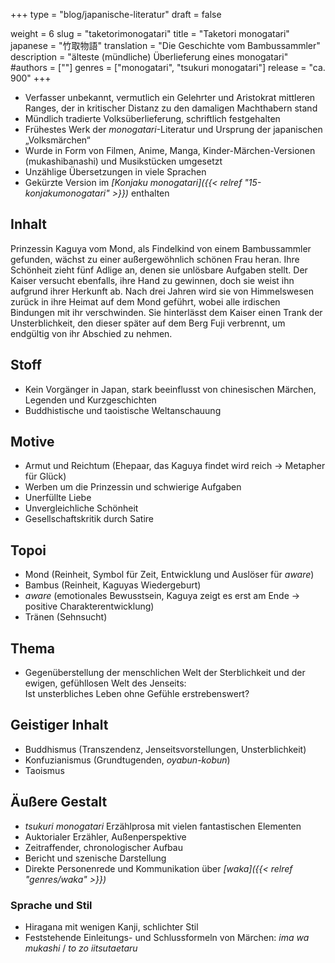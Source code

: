 +++
type = "blog/japanische-literatur"
draft = false

weight = 6
slug = "taketorimonogatari"
title = "Taketori monogatari"
japanese = "竹取物語"
translation = "Die Geschichte vom Bambussammler"
description = "älteste (mündliche) Überlieferung eines monogatari"
#authors = [""]
genres = ["monogatari", "tsukuri monogatari"]
release = "ca. 900"
+++

- Verfasser unbekannt, vermutlich ein Gelehrter und Aristokrat mittleren Ranges, der in kritischer Distanz zu den damaligen Machthabern stand
- Mündlich tradierte Volksüberlieferung, schriftlich festgehalten
- Frühestes Werk der *monogatari*-Literatur und Ursprung der japanischen „Volksmärchen“
- Wurde in Form von Filmen, Anime, Manga, Kinder-Märchen-Versionen (mukashibanashi) und Musikstücken umgesetzt
- Unzählige Übersetzungen in viele Sprachen
- Gekürzte Version im *[Konjaku monogatari]({{< relref "15-konjakumonogatari" >}})* enthalten

## Inhalt

Prinzessin Kaguya vom Mond, als Findelkind von einem Bambussammler gefunden, wächst zu einer außergewöhnlich schönen Frau heran. Ihre Schönheit zieht fünf Adlige an, denen sie unlösbare Aufgaben stellt. Der Kaiser versucht ebenfalls, ihre Hand zu gewinnen, doch sie weist ihn aufgrund ihrer Herkunft ab. Nach drei Jahren wird sie von Himmelswesen zurück in ihre Heimat auf dem Mond geführt, wobei alle irdischen Bindungen mit ihr verschwinden. Sie hinterlässt dem Kaiser einen Trank der Unsterblichkeit, den dieser später auf dem Berg Fuji verbrennt, um endgültig von ihr Abschied zu nehmen.

## Stoff

- Kein Vorgänger in Japan, stark beeinflusst von chinesischen Märchen, Legenden und Kurzgeschichten
- Buddhistische und taoistische Weltanschauung

## Motive

- Armut und Reichtum (Ehepaar, das Kaguya findet wird reich -> Metapher für Glück)
- Werben um die Prinzessin und schwierige Aufgaben
- Unerfüllte Liebe
- Unvergleichliche Schönheit
- Gesellschaftskritik durch Satire

## Topoi

- Mond (Reinheit, Symbol für Zeit, Entwicklung und Auslöser für *aware*)
- Bambus (Reinheit, Kaguyas Wiedergeburt)
- *aware* (emotionales Bewusstsein, Kaguya zeigt es erst am Ende -> positive Charakterentwicklung)
- Tränen (Sehnsucht)

## Thema

- Gegenüberstellung der menschlichen Welt der Sterblichkeit und der ewigen, gefühllosen Welt des Jenseits:  
  Ist unsterbliches Leben ohne Gefühle erstrebenswert?

## Geistiger Inhalt

- Buddhismus (Transzendenz, Jenseitsvorstellungen, Unsterblichkeit)
- Konfuzianismus (Grundtugenden, *oyabun-kobun*)
- Taoismus

## Äußere Gestalt

- *tsukuri monogatari* Erzählprosa mit vielen fantastischen Elementen
- Auktorialer Erzähler, Außenperspektive
- Zeitraffender, chronologischer Aufbau
- Bericht und szenische Darstellung
- Direkte Personenrede und Kommunikation über *[waka]({{< relref "genres/waka" >}})*

### Sprache und Stil

- Hiragana mit wenigen Kanji, schlichter Stil
- Feststehende Einleitungs- und Schlussformeln von Märchen: *ima wa mukashi* / *to zo iitsutaetaru*
